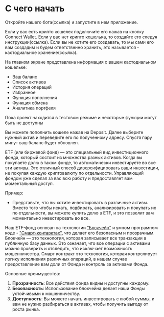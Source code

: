 # С чего начать

Откройте нашего бота(ссылка) и запустите в нем приложение. 

Если у вас есть крипто кошелек подключите его нажав на кнопку Connect Wallet. Если у вас нет крипто кошелька, то создайте его следуя инструкции(ссылка). Если вы не хотите его создавать, то мы сами его вам создадим и будем ответственно хранить, это называется - кастодиальное хранение(ссылка).

На главном экране представлена информация о вашем кастодиальном кошельке:
- Ваш баланс
- Список активов
- История операций
- Избранное
- Функция пополнения
- Функция обмена
- Аналитика портфеля

Пока проект находится в тестовом режиме и некоторые функции могут быть не доступны

Вы можете пополнить кошеле нажав на Deposit. Далее выберите нужный актив и переведите его по полученному адресу. Спустя пару минут ваш баланс будет обновлен.



ETF (или биржевой фонд) — это специальный вид инвестиционного фонда, который состоит из множества разных активов. Когда вы покупаете долю в таком фонде, то автоматически инвестируете во все эти активы. Это отличный способ диверсифицировать ваши инвестиции, не покупая каждую криптовалюту по отдельности. Управляющий фондом уже сделал за вас всю работу и предоставляет вам моментальный доступ.

Пример:
- Представьте, что вы хотите инвестировать в различные активы. Вместо того чтобы искать, подбирать, анализировать и покупать их по отдельности, вы можете купить долю в ETF, и это позволит вам моментально инвестировать во все.

Наш ETF-фонд основан на технологии ["Блокчейн"](/glossary.md) и умном програмном коде - ["Смарт-контарктах"](/glossary.md), что делает его безопасным и прозрачным. Блокчейн — это технология, которая записывает все транзакции в публичную базу данных. Это означает, что все операции с активами можно проверить и отследить, что исключает возможность мошенничества. Смарт контракт это технология, которая контролирует логику исполнения различных операций, в нашем случае предоставление вам доли от Фонда и контроль за активами Фонда.

Основные преимущества:
1. **Прозрачность**: Все действия фонда видны и доступны каждому.
2. **Безопасность**: Использование блокчейна делает наши Фонды устойчивыми к мошенничеству.
3. **Доступность**: Вы можете начать инвестировать с любой суммы, и вам не нужно разбираться в активах, чтобы получить выгоду от роста рынка.
